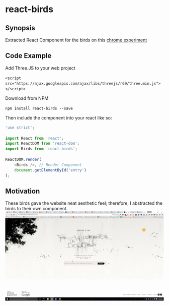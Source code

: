 # react-birds

## Synopsis
Extracted React Component for the birds on this [chrome experiment](http://www.thewildernessdowntown.com/)


## Code Example
Add Three.JS to your web project

`<script src="https://ajax.googleapis.com/ajax/libs/threejs/r69/three.min.js"></script>`

Download from NPM

`npm install react-birds --save`

Then include the component into your react like so:
```javascript
'use strict';

import React from 'react';
import ReactDOM from 'react-dom';
import Birds from 'react-birds';

ReactDOM.render(
    <Birds />, // Render Component
    document.getElementById('entry')
);
```

## Motivation
These birds gave the website neat aesthetic feel; therefore, I abstracted the birds to their own component.
![alt text](screenshot.png)
